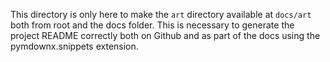 This directory is only here to make the `art` directory available at `docs/art` both from root 
and the docs folder. This is necessary to generate the project README correctly both on Github 
and as part of the docs using the pymdownx.snippets extension.
